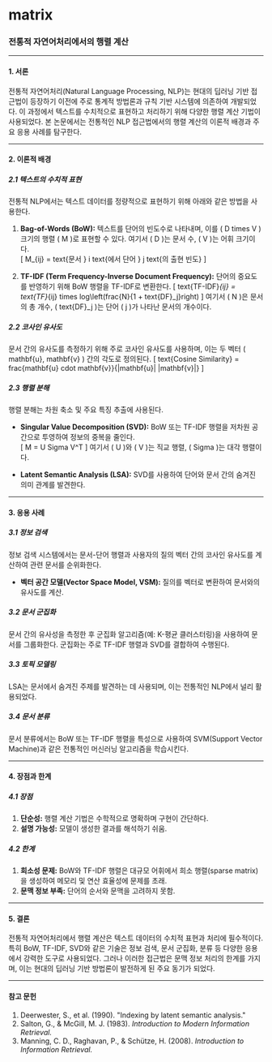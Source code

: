 # matrix

### **전통적 자연어처리에서의 행렬 계산**

---

#### **1. 서론**
전통적 자연어처리(Natural Language Processing, NLP)는 현대의 딥러닝 기반 접근법이 등장하기 이전에 주로 통계적 방법론과 규칙 기반 시스템에 의존하여 개발되었다. 이 과정에서 텍스트를 수치적으로 표현하고 처리하기 위해 다양한 행렬 계산 기법이 사용되었다. 본 논문에서는 전통적인 NLP 접근법에서의 행렬 계산의 이론적 배경과 주요 응용 사례를 탐구한다.

---

#### **2. 이론적 배경**

##### **2.1 텍스트의 수치적 표현**
전통적 NLP에서는 텍스트 데이터를 정량적으로 표현하기 위해 아래와 같은 방법을 사용한다.

1. **Bag-of-Words (BoW):**
   텍스트를 단어의 빈도수로 나타내며, 이를 ( D times V ) 크기의 행렬 ( M )로 표현할 수 있다. 여기서 ( D )는 문서 수, ( V )는 어휘 크기이다.  
   [
   M_{ij} = text{문서 } i text{에서 단어 } j text{의 출현 빈도}
   ]

2. **TF-IDF (Term Frequency-Inverse Document Frequency):**
   단어의 중요도를 반영하기 위해 BoW 행렬을 TF-IDF로 변환한다.
   [
   text{TF-IDF}_{ij} = text{TF}_{ij} times log\left(frac{N}{1 + text{DF}_j}right)
   ]
   여기서 ( N )은 문서의 총 개수, ( text{DF}_j )는 단어 ( j )가 나타난 문서의 개수이다.

##### **2.2 코사인 유사도**
문서 간의 유사도를 측정하기 위해 주로 코사인 유사도를 사용하며, 이는 두 벡터 ( mathbf{u}, mathbf{v} ) 간의 각도로 정의된다.
[
text{Cosine Similarity} = frac{mathbf{u} cdot mathbf{v}}{|mathbf{u}| |mathbf{v}|}
]

##### **2.3 행렬 분해**
행렬 분해는 차원 축소 및 주요 특징 추출에 사용된다.
- **Singular Value Decomposition (SVD):** BoW 또는 TF-IDF 행렬을 저차원 공간으로 투영하여 정보의 중복을 줄인다.  
   [
   M = U Sigma V^T
   ]
   여기서 ( U )와 ( V )는 직교 행렬, ( Sigma )는 대각 행렬이다.

- **Latent Semantic Analysis (LSA):** SVD를 사용하여 단어와 문서 간의 숨겨진 의미 관계를 발견한다.

---

#### **3. 응용 사례**

##### **3.1 정보 검색**
정보 검색 시스템에서는 문서-단어 행렬과 사용자의 질의 벡터 간의 코사인 유사도를 계산하여 관련 문서를 순위화한다.  
- **벡터 공간 모델(Vector Space Model, VSM):** 질의를 벡터로 변환하여 문서와의 유사도를 계산.

##### **3.2 문서 군집화**
문서 간의 유사성을 측정한 후 군집화 알고리즘(예: K-평균 클러스터링)을 사용하여 문서를 그룹화한다. 군집화는 주로 TF-IDF 행렬과 SVD를 결합하여 수행된다.

##### **3.3 토픽 모델링**
LSA는 문서에서 숨겨진 주제를 발견하는 데 사용되며, 이는 전통적인 NLP에서 널리 활용되었다. 

##### **3.4 문서 분류**
문서 분류에서는 BoW 또는 TF-IDF 행렬을 특성으로 사용하여 SVM(Support Vector Machine)과 같은 전통적인 머신러닝 알고리즘을 학습시킨다.

---

#### **4. 장점과 한계**

##### **4.1 장점**
1. **단순성:** 행렬 계산 기법은 수학적으로 명확하며 구현이 간단하다.
2. **설명 가능성:** 모델이 생성한 결과를 해석하기 쉬움.

##### **4.2 한계**
1. **희소성 문제:** BoW와 TF-IDF 행렬은 대규모 어휘에서 희소 행렬(sparse matrix)을 생성하여 메모리 및 연산 효율성에 문제를 초래.
2. **문맥 정보 부족:** 단어의 순서와 문맥을 고려하지 못함.

---

#### **5. 결론**
전통적 자연어처리에서 행렬 계산은 텍스트 데이터의 수치적 표현과 처리에 필수적이다. 특히 BoW, TF-IDF, SVD와 같은 기술은 정보 검색, 문서 군집화, 분류 등 다양한 응용에서 강력한 도구로 사용되었다. 그러나 이러한 접근법은 문맥 정보 처리의 한계를 가지며, 이는 현대의 딥러닝 기반 방법론이 발전하게 된 주요 동기가 되었다.

---

#### **참고 문헌**
1. Deerwester, S., et al. (1990). "Indexing by latent semantic analysis."
2. Salton, G., & McGill, M. J. (1983). *Introduction to Modern Information Retrieval.*
3. Manning, C. D., Raghavan, P., & Schütze, H. (2008). *Introduction to Information Retrieval.*
